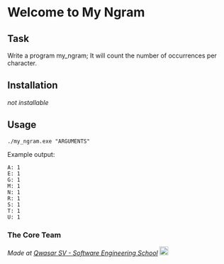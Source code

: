 # Welcome to My Ngram

## Task
Write a program my_ngram; It will count the number of occurrences per character.

## Installation

*not installable*

## Usage
 
 ```
 ./my_ngram.exe "ARGUMENTS"
 ```
Example output:

```
A: 1
E: 1
G: 1
M: 1
N: 1
R: 1
S: 1
T: 1
U: 1
```

### The Core Team

<span><i>Made at <a href='https://qwasar.io'>Qwasar SV - Software Engineering School</a></i></span>
<span><img alt="Qwasar SV - Software Engineering School's Logo" src='https://storage.googleapis.com/qwasar-public/qwasar-logo_50x50.png' width='20px'></span>
